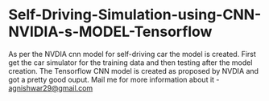 # Self-Driving-Simulation-using-CNN-NVIDIA-s-MODEL-Tensorflow

As per the NVDIA cnn model for self-driving car the model is created. First get the car simulator for the training data and then testing after the model creation. The Tensorflow CNN model is created as proposed by NVDIA and got a pretty good ouput. Mail me for more information about it - agnishwar29@gmail.com
